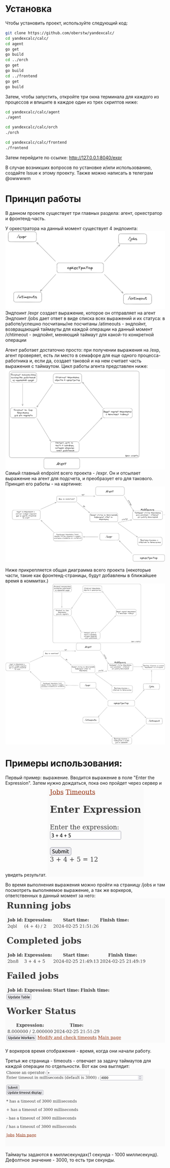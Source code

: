# Установка

Чтобы установить проект, используйте следующий код:
```sh 
git clone https://github.com/oberstw/yandexcalc/
cd yandexcalc/calc/
cd agent
go get 
go build
cd ../orch
go get 
go build
cd ../frontend
go get
go build
```
Затем, чтобы запустить, откройте три окна терминала для каждого из процессов и впишите в каждое один из трех скриптов ниже:
```sh
cd yandexcalc/calc/agent
./agent
```
```sh
cd yandexcalc/calc/orch
./orch
```
```sh
cd yandexcalc/calc/frontend
./frontend
```

Затем перейдите по ссылке: http://127.0.0.1:8040/expr

В случае возникших вопросов по установке и/или использованию, создайте Issue к этому проекту. Также можно написать в телеграм @owwwwm

# Принцип работы

В данном проекте существует три главных раздела: агент, оркестратор и фронтенд-часть. 

У оркестратора на данный момент существует 4 эндпоинта:
![image](./calc/docs/Orchestrator.png)
Эндпоинт /expr создает выражение, которое он отправляет на агент
Эндпоинт /jobs дает ответ в виде списка всех выражений и их статуса: в работе/успешно посчитаны/не посчитаны
/atimeouts - эндпойнт, возвращающий таймауты для каждой операции на данный момент
/chtimeout - эндпойнт, меняющий таймаут для какой-то конкретной операции

Агент работает достаточно просто: при получении выражения на /exp, агент проверяет, есть ли место в семафоре для еще одного процесса-работника и, если да, создает таковой и на нем считает часть выражения с таймаутом. Цикл работы агента представлен ниже:
![image](./calc/docs/agent.png)
Самый главный endpoint всего проекта - /expr. Он и отсылает выражение на агент для подсчета, и преобразует его для такового. Принцип его работы - на картинке:
![image](./calc/docs/expr.png)

Ниже прикрепляется общая диаграмма всего проекта (некоторые части, такие как фронтенд-страницы, будут добавлены в ближайшее время в коммитах.)
![image](./calc/docs/Yandexcalc.png)

# Примеры использования:

Первый пример: выражение. Вводится выражение в поле "Enter the Expression". Затем нужно дождаться, пока оно пройдет через сервер и увидеть результат.
![image](./calc/docs/EnterExpr.png)

Во время выполнения выражения можно пройти на страницу /jobs и там посмотреть выполняемое выражение, а так же воркеров, ответственных в данный момент за него:
![image](./calc/docs/Jobspage.png)

У воркеров время отображения - время, когда они начали работу.

Третья же страница - timeouts - отвечает за задачу таймаутов для каждой операции по отдельности. Вот как она выглядит:
![image](./calc/docs/Timeouts.png)

Таймауты задаются в миллисекундах(1 секунда - 1000 миллисекунд). Дефолтное значение - 3000, то есть три секунды.